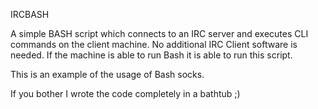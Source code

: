 IRCBASH

A simple BASH script which connects to an IRC server and executes CLI commands on the client machine. No additional IRC Client software is needed. If the machine is able to run Bash it is able to run this script.

This is an example of the usage of Bash socks.

If you bother I wrote the code completely in a bathtub ;)
